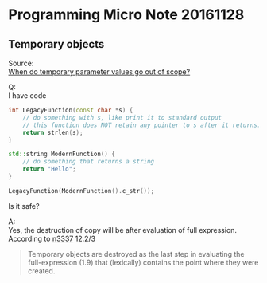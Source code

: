 
# Programming Micro Note 20161128

## Temporary objects

Source:  
[When do temporary parameter values go out of scope?](http://stackoverflow.com/questions/12323049/when-do-temporary-parameter-values-go-out-of-scope)  

Q:  
I have code 
```C++
int LegacyFunction(const char *s) {
    // do something with s, like print it to standard output
    // this function does NOT retain any pointer to s after it returns.
    return strlen(s);
}

std::string ModernFunction() {
    // do something that returns a string
    return "Hello";
}

LegacyFunction(ModernFunction().c_str());
``` 
Is it safe?  

A:    
Yes, the destruction of copy will be after evaluation of full expression.  
According to [n3337](http://www.open-std.org/jtc1/sc22/wg21/docs/papers/2012/n3337.pdf) 12.2/3

>  Temporary objects are destroyed as the last step in evaluating the full-expression (1.9) that (lexically) contains the point where they were created. 


